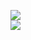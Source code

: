 [![](https://img.shields.io/badge/Made%20With-Github%20Spray-lightgrey.svg?style=for-the-badge&logo=github)](https://github.com/Annihil/github-spray#3459)  
[![](https://i.imgur.com/2DrTn0Z.gif)](https://github.com/Annihil/github-spray)